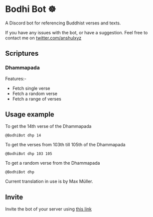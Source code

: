 # Bodhi Bot ☸️

A Discord bot for referencing Buddhist verses and texts.

If you have any issues with the bot, or have a suggestion. Feel free to contact
me on [twitter.com/anshulxyz](https://twitter.com/anshulxyz)

## Scriptures

### Dhammapada

Features:-

- Fetch single verse
- Fetch a random verse
- Fetch a range of verses

## Usage example

To get the 14th verse of the Dhammapada

    @BodhiBot dhp 14

To get the verses from 103th till 105th of the Dhammapada

    @BodhiBot dhp 103 105

To get a random verse from the Dhammapada

    @BodhiBot dhp

Current translation in use is by Max Müller.

## Invite

Invite the bot of your server using [this link](https://discord.com/api/oauth2/authorize?client_id=828781402681507860&permissions=274877925376&scope=bot)
